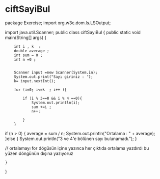# ciftSayiBul
package Exercise;
import org.w3c.dom.ls.LSOutput;

import java.util.Scanner;
public class ciftSayıBul {
    public static void main(String[] args) {

        int i , k  ;
        double average ;
        int sum = 0 ;
        int n =0 ;


        Scanner input =new Scanner(System.in);
        System.out.print("Sayı giriniz : ");
        k= input.nextInt();

        for (i=0; i<=k  ; i++ ){

            if (i % 3==0 && i % 4 ==0){
                System.out.println(i);
                sum +=i ;
                n++;

            }
        }
if (n > 0) {
    average = sum / n;
    System.out.println("Ortalama : " + average);
}else {
    System.out.println("3 ve 4'e bölünen sayı bulunamadı.");
}

// ortalamayı for dögüsün içine yazınca her çıktıda ortalama yazdırdı bu yüzen döngünün dışına yazıyoruz





    }
}
